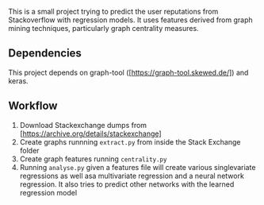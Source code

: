 This is a small project trying to predict the user reputations from Stackoverflow with regression models. It uses features derived from graph mining techniques, particularly graph centrality measures.


## Dependencies
This project depends on graph-tool ([https://graph-tool.skewed.de/]) and keras.

## Workflow

1. Download Stackexchange dumps from [https://archive.org/details/stackexchange]
2. Create graphs runnning `extract.py` from inside the Stack Exchange folder
3. Create graph features running `centrality.py`
4. Running `analyse.py` given a features file will create various singlevariate regressions as well asa multivariate regression and a neural network regression. It also tries to predict other networks with the learned regression model
